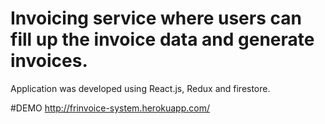 # Invoicing service where users can fill up the invoice data and generate invoices.
Application was developed using React.js, Redux and firestore.

#DEMO
http://frinvoice-system.herokuapp.com/
